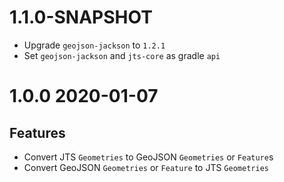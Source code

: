 # 1.1.0-SNAPSHOT

* Upgrade `geojson-jackson` to `1.2.1`
* Set `geojson-jackson` and `jts-core` as gradle `api`

# 1.0.0 2020-01-07

## Features
* Convert JTS `Geometries` to GeoJSON `Geometries` or `Feature`s
* Convert GeoJSON `Geometries` or `Feature` to JTS `Geometries`